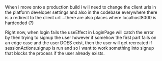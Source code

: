When i  move onto  a production build i will need to change the client urls in the platform developer settings and 
also in the codebase everywhere there is a redirect to the client url....there are also places where localhost8000 is hardcoded (?)

Right now, when login fails the useEffect in LoginPage will catch the error by then trying to signup the user
however if somehow the first part fails on an edge case and the user DOES exist, then the user will get recreated if sessionActions.signup is run and so I want to work something into signup that blocks the process if the user already exists.